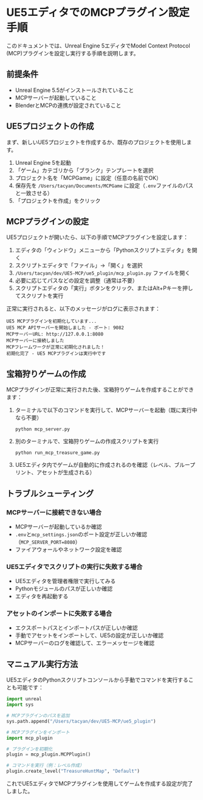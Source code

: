 # UE5エディタでのMCPプラグイン設定手順

このドキュメントでは、Unreal Engine 5エディタでModel Context Protocol (MCP)プラグインを設定し実行する手順を説明します。

## 前提条件

- Unreal Engine 5.5がインストールされていること
- MCPサーバーが起動していること
- BlenderとMCPの連携が設定されていること

## UE5プロジェクトの作成

まず、新しいUE5プロジェクトを作成するか、既存のプロジェクトを使用します。

1. Unreal Engine 5を起動
2. 「ゲーム」カテゴリから「ブランク」テンプレートを選択
3. プロジェクト名を「MCPGame」に設定（任意の名前でOK）
4. 保存先を `/Users/tacyan/Documents/MCPGame` に設定（`.env`ファイルのパスと一致させる）
5. 「プロジェクトを作成」をクリック

## MCPプラグインの設定

UE5プロジェクトが開いたら、以下の手順でMCPプラグインを設定します：

1. エディタの「ウィンドウ」メニューから「Pythonスクリプトエディタ」を開く
2. スクリプトエディタで「ファイル」→「開く」を選択
3. `/Users/tacyan/dev/UE5-MCP/ue5_plugin/mcp_plugin.py` ファイルを開く
4. 必要に応じてパスなどの設定を調整（通常は不要）
5. スクリプトエディタの「実行」ボタンをクリック、またはAlt+Pキーを押してスクリプトを実行

正常に実行されると、以下のメッセージがログに表示されます：
```
UE5 MCPプラグインを初期化しています...
UE5 MCP APIサーバーを開始しました - ポート: 9082
MCPサーバーURL: http://127.0.0.1:8080
MCPサーバーに接続しました
MCPフレームワークが正常に初期化されました！
初期化完了 - UE5 MCPプラグインは実行中です
```

## 宝箱狩りゲームの作成

MCPプラグインが正常に実行された後、宝箱狩りゲームを作成することができます：

1. ターミナルで以下のコマンドを実行して、MCPサーバーを起動（既に実行中なら不要）
   ```
   python mcp_server.py
   ```

2. 別のターミナルで、宝箱狩りゲームの作成スクリプトを実行
   ```
   python run_mcp_treasure_game.py
   ```

3. UE5エディタ内でゲームが自動的に作成されるのを確認（レベル、ブループリント、アセットが生成される）

## トラブルシューティング

### MCPサーバーに接続できない場合

- MCPサーバーが起動しているか確認
- `.env`と`mcp_settings.json`のポート設定が正しいか確認（`MCP_SERVER_PORT=8080`）
- ファイアウォールやネットワーク設定を確認

### UE5エディタでスクリプトの実行に失敗する場合

- UE5エディタを管理者権限で実行してみる
- Pythonモジュールのパスが正しいか確認
- エディタを再起動する

### アセットのインポートに失敗する場合

- エクスポートパスとインポートパスが正しいか確認
- 手動でアセットをインポートして、UE5の設定が正しいか確認
- MCPサーバーのログを確認して、エラーメッセージを確認

## マニュアル実行方法

UE5エディタのPythonスクリプトコンソールから手動でコマンドを実行することも可能です：

```python
import unreal
import sys

# MCPプラグインのパスを追加
sys.path.append("/Users/tacyan/dev/UE5-MCP/ue5_plugin")

# MCPプラグインをインポート
import mcp_plugin

# プラグインを初期化
plugin = mcp_plugin.MCPPlugin()

# コマンドを実行（例：レベル作成）
plugin.create_level("TreasureHuntMap", "Default")
```

これでUE5エディタでMCPプラグインを使用してゲームを作成する設定が完了しました。 
